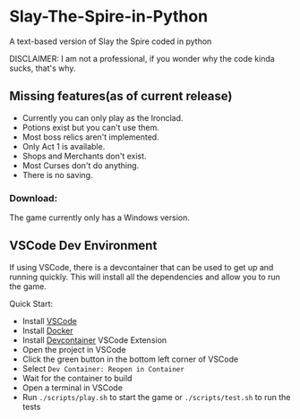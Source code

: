 # Slay-The-Spire-in-Python
A text-based version of Slay the Spire coded in python

DISCLAIMER: I am not a professional, if you wonder why the code kinda sucks, that's why.

## Missing features(as of current release)
+ Currently you can only play as the Ironclad.
+ Potions exist but you can't use them.
+ Most boss relics aren't implemented.
+ Only Act 1 is available.
+ Shops and Merchants don't exist.
+ Most Curses don't do anything.
+ There is no saving.

### Download:
The game currently only has a Windows version.


## VSCode Dev Environment

If using VSCode, there is a devcontainer that can be used to get up and running quickly.  This will install all the dependencies and allow you to run the game.

Quick Start:
  - Install [VSCode](https://code.visualstudio.com/)
  - Install [Docker](https://www.docker.com/)
  - Install [Devcontainer](https://marketplace.visualstudio.com/items?itemName=ms-vscode-remote.remote-containers) VSCode Extension
  - Open the project in VSCode
  - Click the green button in the bottom left corner of VSCode
  - Select `Dev Container: Reopen in Container`
  - Wait for the container to build
  - Open a terminal in VSCode
  - Run `./scripts/play.sh` to start the game or `./scripts/test.sh` to run the tests
